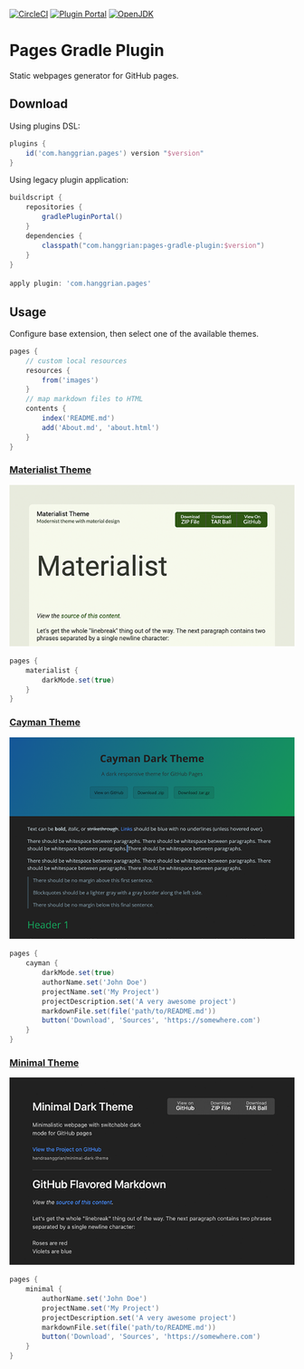 [![CircleCI](https://img.shields.io/circleci/build/gh/hanggrian/pages-gradle-plugin)](https://app.circleci.com/pipelines/github/hanggrian/pages-gradle-plugin/)
[![Plugin Portal](https://img.shields.io/gradle-plugin-portal/v/com.hanggrian.pages)](https://plugins.gradle.org/plugin/com.hanggrian.pages)
[![OpenJDK](https://img.shields.io/badge/jdk-11%2B-informational)](https://openjdk.org/projects/jdk/11/)

# Pages Gradle Plugin

Static webpages generator for GitHub pages.

## Download

Using plugins DSL:

```gradle
plugins {
    id('com.hanggrian.pages') version "$version"
}
```

Using legacy plugin application:

```gradle
buildscript {
    repositories {
        gradlePluginPortal()
    }
    dependencies {
        classpath("com.hanggrian:pages-gradle-plugin:$version")
    }
}

apply plugin: 'com.hanggrian.pages'
```

## Usage

Configure base extension, then select one of the available themes.

```gradle
pages {
    // custom local resources
    resources {
        from('images')
    }
    // map markdown files to HTML
    contents {
        index('README.md')
        add('About.md', 'about.html')
    }
}
```

### [Materialist Theme](https://github.com/hanggrian/materialist-theme/)

![Materialist theme preview.](https://github.com/hanggrian/materialist-theme/raw/assets/preview_main.png)

```gradle
pages {
    materialist {
        darkMode.set(true)
    }
}
```

### [Cayman Theme](https://github.com/hanggrian/cayman-dark-theme/)

![Cayman theme preview.](https://github.com/hanggrian/cayman-dark-theme/raw/assets/preview_main.png)

```gradle
pages {
    cayman {
        darkMode.set(true)
        authorName.set('John Doe')
        projectName.set('My Project')
        projectDescription.set('A very awesome project')
        markdownFile.set(file('path/to/README.md'))
        button('Download', 'Sources', 'https://somewhere.com')
    }
}
```

### [Minimal Theme](https://github.com/hanggrian/minimal-dark-theme/)

![Minimal theme preview.](https://github.com/hanggrian/minimal-dark-theme/raw/assets/preview_main.png)

```gradle
pages {
    minimal {
        authorName.set('John Doe')
        projectName.set('My Project')
        projectDescription.set('A very awesome project')
        markdownFile.set(file('path/to/README.md'))
        button('Download', 'Sources', 'https://somewhere.com')
    }
}
```
